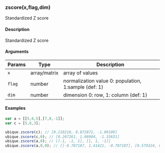 ### zscore(x,flag,dim)

Standardized Z score


#### Description

Standardized Z score  



#### Arguments

|Params|Type|Description
|---------|----|-----------
|`x` | array/matrix | array of values
|`flag` | number | normalization value 0: population, 1:sample (def: 1)
|`dim` | number | dimension 0: row, 1: column (def: 1)


#### Examples

```js
var a = [[5,6,5],[7,8,-1]];
var c = [5,6,3];

ubique.zscore(c); // [0.218218, 0.872872, -1.09109]
ubique.zscore(c,0); // [0.267261, 1.06904, -1.33631]
ubique.zscore(a,0); // [[-1, -1, 1], [1, 1, -1]]
ubique.zscore(a,0,0); // [[-0.707107, 1.41421, -0.707107], [0.579324, 0.827606, -1.40693]]
```

